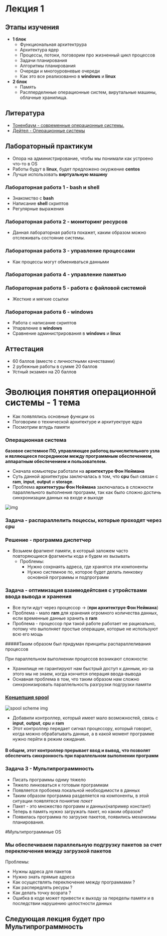# Лекция 1

## Этапы изучения
* **1 блок**
  * Функциональная архитектрура
  * Архитектура ядер
  * Процессы, потоки, поговорим про жизненный цикл процессов
  * Задачи планирования
  * Алгоритмы планирования
  * Очереди и многоуровневые очереди
  * Как это все реализованно в **windows** и **linux**
* **2 блок**
  * Память
  * Раслперделнные операционные систем, вирутальные машины, облачные хранилища.

## Литература
* [Тоненбаум - cовременные операционные системы.](https://www.google.com/url?sa=t&rct=j&q=&esrc=s&source=web&cd=&ved=2ahUKEwjBnZiUvM_rAhVt-yoKHakdDywQFjAAegQIARAB&url=https%3A%2F%2Fwww.ss-20.ru%2Findex.php%3Faction%3Ddlattach%3Btopic%3D455.0%3Battach%3D2290&usg=AOvVaw3HLpFcrRpY3YUHx1ikAVVh)
* [Дейтел - Операционные системы](https://www.studmed.ru/lorin-g-deytel-hm-operacionnye-sistemy-glavy-1-3_767af52fbb3.html)
  
## Лабораторный практикум
* Опора на администрирование, чтобы мы понимали как устроено что-то в OS
* Работы будут в **linux**, будет предложено окуржение **centos**
* Лучше использовать **виртуальную машину**

### Лабораторная работа 1 - bash и shell
* Знакомство с **bash**
* Написание **shell** скриптов
* Регулярные выражения

### Лабораторная работа 2 - мониторинг ресурсов
* Данная лабораторная работа покажет, каким образом можно отслеживать состояние системы.

### Лабораторная работа 3 - управление процессами
* Как процессы могут обмениваться данными

### Лабораторная работа 4 - управление памятью

### Лабораторная работа 5 - работа с файловой системой
* Жесткие и мягкие ссылки
### Лабораторная работа 6 - windows
* Работа с написание скриптов
* Упарвление в **windows**
* Сравнение администрирования в **windows** и **linux**

## Аттестация
  * 60 баллов (вместе с личностными качествами)
  * 2 рубежные работы в сумме 20 баллов
  * Устный экзамен на 20 баллов 

# Эволюция понятия операционной системы - 1 тема
* Как появлялись основные функции os
* Поговорим о технической архитектуре и архитуектруе ядра
* Посмотрим вглудь памяти

### Операционная система
**базовое системное ПО, управляющее работоц вычислительного узла и являющееся посредником между программным обеспечением, аппаратным обеспечением и пользователем.**

* Сначала комьютеры работали на **архитектуре Фон Неймана**
* Суть данной архитектуры заключалась в том, что **cpu** был связан с **ram**, **input**, **output** и **storage**.
* Проблема **архитектуры Фон Неймана** заключалась в сложности параллельного выполнения программ, так как было сложно достичь синхронизации данных на входе и выходе

![img](https://www.google.com/url?sa=i&url=https%3A%2F%2Fwww.wikiwand.com%2Fru%2F%25D0%2590%25D1%2580%25D1%2585%25D0%25B8%25D1%2582%25D0%25B5%25D0%25BA%25D1%2582%25D1%2583%25D1%2580%25D0%25B0_%25D1%2584%25D0%25BE%25D0%25BD_%25D0%259D%25D0%25B5%25D0%25B9%25D0%25BC%25D0%25B0%25D0%25BD%25D0%25B0&psig=AOvVaw2kTOLJK_nXJtsjmyZtM7AD&ust=1599401151291000&source=images&cd=vfe&ved=0CAIQjRxqFwoTCNiDnuCX0usCFQAAAAAdAAAAABAD)

### Задача - распараллелить поцессы, которые проходят через cpu
### Решение - программа диспетчер
* Возьмем фрагмент памяти, в который заложем часто повторяющиеся фрагменты кода и будем их вызывать
  * Проблемы:
    * Нужно сохрнаять адреса, где хранятся эти компоненты
    * Нужно системное по, которое будет делать линковку основной программы и подпрограмм

### Задача - оптимизация взаимодейтсвия с утройствами ввода вывода и хранения

* Все пути идут через процессор -> (**при архитектруе Фон Неймана**)
* Проблема - мало **ram** для хранения огромного количества данных, если временные данные хранить в **ram**
* Проблема - процессор при такой работе работает не рациоально, потому что выполняет простые операцции, которые не используют всю его мощь

#####Таким образом был придуман принципы распараллеливания процессов

При параллельном выполнении процессов возникают сложности:
* Хранилище не гарантируют нам быстрый доступ к данным, из-за этого мы не знаем, когда кончится операция ввода-вывода
* Оснавная проблема в том, что таким образом нам сложно синхронизировать параллельность разгрузки подгрузки памяти
### [Концепция spool](https://www.geeksforgeeks.org/what-exactly-spooling-is-all-about/)
![spool scheme img](https://www.google.com/url?sa=i&url=https%3A%2F%2Fafteracademy.com%2Fblog%2Fwhat-is-spooling-in-operating-system&psig=AOvVaw03JGruQKHgwBu3YYbL5eTN&ust=1599403931498000&source=images&cd=vfe&ved=0CAIQjRxqFwoTCLDig4yi0usCFQAAAAAdAAAAABAI)
* Добавили контроллер, который имеет мало возможностей, связь с **input**, **output**, **cpu** и **ram**
* Этот контроллер передает сигнал процессору, который говорит, когда можно обрабатывать данные, а в какой момент программе нужно перйти в режим ожидания.
#### В общем, этот контроллер прерывает ввод и вывод, что позволят обеспечить синхронность при параллельном выполнении программ

### Задача 3 - Мультипрограммность
* Писать программы однму тяжело
* Тяжело линковаться к готовым программам
* Появляется пробоема локальной необходимости в данных
* Таким образом программа разделяется на компоненты, в этой ситуации появлятеся пониятие *пакет*
* Пакет - это множество программ и данных(например констант)
* Теперь в память нужно загружать пакет, но каким образом?
* Появилась программа по загрузке пакетов, появились механизмы планирования.


#Мультипрограммные OS
### Мы обеспечиваем параллельную подгрузку пакетов за счет переключения между загрузкой пакетов
Проблемы: 
* Нужны адреса для пакетов
* Нужно знать прямые адреса
* Как осуществлять переключение между программами ?
* Как распередлять ресуры ?
* Как делать точку возрата ?
* Ошибка в коде может привести к выходу за переделы памяти и в последствии нарушению целостности данных

## Следующая лекция будет про Мультипрограммность